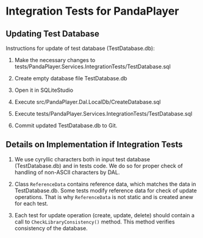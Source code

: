 # Integration Tests for PandaPlayer

## Updating Test Database

Instructions for update of test database (TestDatabase.db):

1. Make the necessary changes to tests/PandaPlayer.Services.IntegrationTests/TestDatabase.sql

1. Create empty database file TestDatabase.db

1. Open it in SQLiteStudio

1. Execute src/PandaPlayer.Dal.LocalDb/CreateDatabase.sql

1. Execute tests/PandaPlayer.Services.IntegrationTests/TestDatabase.sql

1. Commit updated TestDatabase.db to Git.

## Details on Implementation if Integration Tests

1. We use cyryllic characters both in input test database (TestDatabase.db) and in tests code. We do so for proper check of handling of non-ASCII characters by DAL.

1. Class `ReferenceData` contains reference data, which matches the data in TestDatabase.db. Some tests modify reference data for check of update operations. That is why `ReferenceData` is not static and is created anew for each test.

1. Each test for update operation (create, update, delete) should contain a call to `CheckLibraryConsistency()` method. This method verifies consistency of the database.
